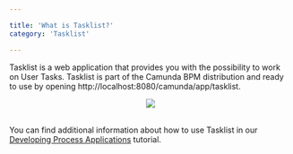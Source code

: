 ```yaml
---

title: 'What is Tasklist?'
category: 'Tasklist'

---
```


Tasklist is a web application that provides you with the possibility to work on User Tasks. Tasklist is part of the Camunda BPM distribution and ready to use by opening http://localhost:8080/camunda/app/tasklist.

<center><img class="img-responsive" src="ref:asset:/assets/img/implementation-tasklist/tasklist-dashboard.png" /></center>  
<br>

You can find additional information about how to use Tasklist in our [Developing Process Applications](ref:/guides/getting-started-guides/developing-process-applications/) tutorial.
